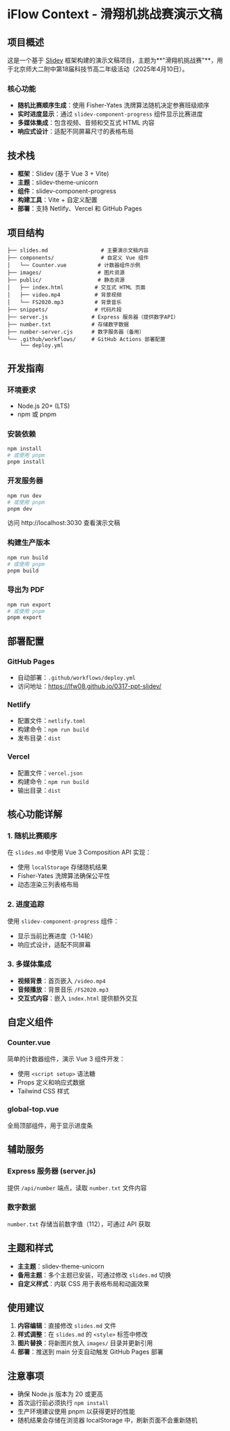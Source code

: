 # iFlow Context - 滑翔机挑战赛演示文稿

## 项目概述

这是一个基于 [Slidev](https://sli.dev/) 框架构建的演示文稿项目，主题为**"滑翔机挑战赛"**，用于北京师大二附中第18届科技节高二年级活动（2025年4月10日）。

### 核心功能
- **随机比赛顺序生成**：使用 Fisher-Yates 洗牌算法随机决定参赛班级顺序
- **实时进度显示**：通过 `slidev-component-progress` 组件显示比赛进度
- **多媒体集成**：包含视频、音频和交互式 HTML 内容
- **响应式设计**：适配不同屏幕尺寸的表格布局

## 技术栈

- **框架**：Slidev (基于 Vue 3 + Vite)
- **主题**：slidev-theme-unicorn
- **组件**：slidev-component-progress
- **构建工具**：Vite + 自定义配置
- **部署**：支持 Netlify、Vercel 和 GitHub Pages

## 项目结构

```
├── slides.md                 # 主要演示文稿内容
├── components/               # 自定义 Vue 组件
│   └── Counter.vue          # 计数器组件示例
├── images/                  # 图片资源
├── public/                  # 静态资源
│   ├── index.html          # 交互式 HTML 页面
│   ├── video.mp4           # 背景视频
│   └── FS2020.mp3          # 背景音乐
├── snippets/               # 代码片段
├── server.js              # Express 服务器（提供数字API）
├── number.txt             # 存储数字数据
├── number-server.cjs      # 数字服务器（备用）
└── .github/workflows/     # GitHub Actions 部署配置
    └── deploy.yml
```

## 开发指南

### 环境要求
- Node.js 20+ (LTS)
- npm 或 pnpm

### 安装依赖
```bash
npm install
# 或使用 pnpm
pnpm install
```

### 开发服务器
```bash
npm run dev
# 或使用 pnpm
pnpm dev
```
访问 http://localhost:3030 查看演示文稿

### 构建生产版本
```bash
npm run build
# 或使用 pnpm
pnpm build
```

### 导出为 PDF
```bash
npm run export
# 或使用 pnpm
pnpm export
```

## 部署配置

### GitHub Pages
- 自动部署：`.github/workflows/deploy.yml`
- 访问地址：https://lfw08.github.io/0317-ppt-slidev/

### Netlify
- 配置文件：`netlify.toml`
- 构建命令：`npm run build`
- 发布目录：`dist`

### Vercel
- 配置文件：`vercel.json`
- 构建命令：`npm run build`
- 输出目录：`dist`

## 核心功能详解

### 1. 随机比赛顺序
在 `slides.md` 中使用 Vue 3 Composition API 实现：
- 使用 `localStorage` 存储随机结果
- Fisher-Yates 洗牌算法确保公平性
- 动态渲染三列表格布局

### 2. 进度追踪
使用 `slidev-component-progress` 组件：
- 显示当前比赛进度（1-14轮）
- 响应式设计，适配不同屏幕

### 3. 多媒体集成
- **视频背景**：首页嵌入 `/video.mp4`
- **音频播放**：背景音乐 `/FS2020.mp3`
- **交互式内容**：嵌入 `index.html` 提供额外交互

## 自定义组件

### Counter.vue
简单的计数器组件，演示 Vue 3 组件开发：
- 使用 `<script setup>` 语法糖
- Props 定义和响应式数据
- Tailwind CSS 样式

### global-top.vue
全局顶部组件，用于显示进度条

## 辅助服务

### Express 服务器 (server.js)
提供 `/api/number` 端点，读取 `number.txt` 文件内容

### 数字数据
`number.txt` 存储当前数字值（112），可通过 API 获取

## 主题和样式

- **主主题**：slidev-theme-unicorn
- **备用主题**：多个主题已安装，可通过修改 `slides.md` 切换
- **自定义样式**：内联 CSS 用于表格布局和动画效果

## 使用建议

1. **内容编辑**：直接修改 `slides.md` 文件
2. **样式调整**：在 `slides.md` 的 `<style>` 标签中修改
3. **图片替换**：将新图片放入 `images/` 目录并更新引用
4. **部署**：推送到 main 分支自动触发 GitHub Pages 部署

## 注意事项

- 确保 Node.js 版本为 20 或更高
- 首次运行前必须执行 `npm install`
- 生产环境建议使用 pnpm 以获得更好的性能
- 随机结果会存储在浏览器 localStorage 中，刷新页面不会重新随机